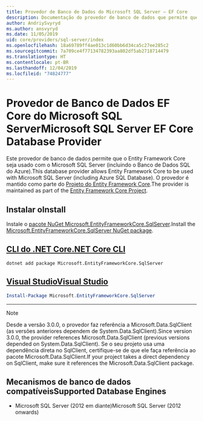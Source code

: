 ```yaml
---
title: Provedor de Banco de Dados do Microsoft SQL Server – EF Core
description: Documentação do provedor de banco de dados que permite que o Entity Framework Core seja usado com o Microsoft SQL Server
author: AndriySvyryd
ms.author: ansvyryd
ms.date: 11/05/2019
uid: core/providers/sql-server/index
ms.openlocfilehash: 18a69789ff4ae013c1d60bb6d34ca5c27ee285c2
ms.sourcegitcommit: 7a709ce4f77134782393aa802df5ab2718714479
ms.translationtype: HT
ms.contentlocale: pt-BR
ms.lasthandoff: 12/04/2019
ms.locfileid: "74824777"
---
```

# <a name="microsoft-sql-server-ef-core-database-provider"></a><span data-ttu-id="af84d-103">Provedor de Banco de Dados EF Core do Microsoft SQL Server</span><span class="sxs-lookup"><span data-stu-id="af84d-103">Microsoft SQL Server EF Core Database Provider</span></span>

<span data-ttu-id="af84d-104">Este provedor de banco de dados permite que o Entity Framework Core seja usado com o Microsoft SQL Server (incluindo o Banco de Dados SQL do Azure).</span><span class="sxs-lookup"><span data-stu-id="af84d-104">This database provider allows Entity Framework Core to be used with Microsoft SQL Server (including Azure SQL Database).</span></span> <span data-ttu-id="af84d-105">O provedor é mantido como parte do [Projeto do Entity Framework Core](https://github.com/aspnet/EntityFrameworkCore).</span><span class="sxs-lookup"><span data-stu-id="af84d-105">The provider is maintained as part of the [Entity Framework Core Project](https://github.com/aspnet/EntityFrameworkCore).</span></span>

## <a name="install"></a><span data-ttu-id="af84d-106">Instalar o</span><span class="sxs-lookup"><span data-stu-id="af84d-106">Install</span></span>

<span data-ttu-id="af84d-107">Instale o [pacote NuGet Microsoft.EntityFrameworkCore.SqlServer](https://www.nuget.org/packages/Microsoft.EntityFrameworkCore.SqlServer/).</span><span class="sxs-lookup"><span data-stu-id="af84d-107">Install the [Microsoft.EntityFrameworkCore.SqlServer NuGet package](https://www.nuget.org/packages/Microsoft.EntityFrameworkCore.SqlServer/).</span></span>

## <a name="net-core-clitabdotnet-core-cli"></a>[<span data-ttu-id="af84d-108">CLI do .NET Core</span><span class="sxs-lookup"><span data-stu-id="af84d-108">.NET Core CLI</span></span>](#tab/dotnet-core-cli)

```dotnetcli
dotnet add package Microsoft.EntityFrameworkCore.SqlServer
```

## <a name="visual-studiotabvs"></a>[<span data-ttu-id="af84d-109">Visual Studio</span><span class="sxs-lookup"><span data-stu-id="af84d-109">Visual Studio</span></span>](#tab/vs)

``` powershell
Install-Package Microsoft.EntityFrameworkCore.SqlServer
```

***

> [!NOTE]
> <span data-ttu-id="af84d-110">Desde a versão 3.0.0, o provedor faz referência a Microsoft.Data.SqlClient (as versões anteriores dependem de System.Data.SqlClient).</span><span class="sxs-lookup"><span data-stu-id="af84d-110">Since version 3.0.0, the provider references Microsoft.Data.SqlClient (previous versions depended on System.Data.SqlClient).</span></span> <span data-ttu-id="af84d-111">Se o seu projeto usa uma dependência direta no SqlClient, certifique-se de que ele faça referência ao pacote Microsoft.Data.SqlClient.</span><span class="sxs-lookup"><span data-stu-id="af84d-111">If your project takes a direct dependency on SqlClient, make sure it references the Microsoft.Data.SqlClient package.</span></span>

## <a name="supported-database-engines"></a><span data-ttu-id="af84d-112">Mecanismos de banco de dados compatíveis</span><span class="sxs-lookup"><span data-stu-id="af84d-112">Supported Database Engines</span></span>

* <span data-ttu-id="af84d-113">Microsoft SQL Server (2012 em diante)</span><span class="sxs-lookup"><span data-stu-id="af84d-113">Microsoft SQL Server (2012 onwards)</span></span>
